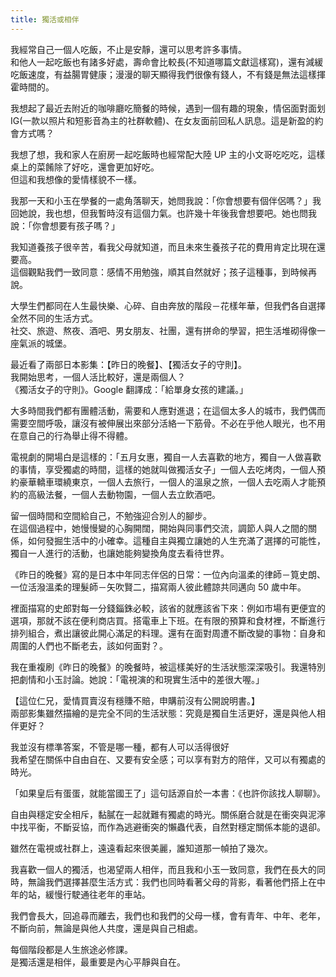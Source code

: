 ```yaml
---
title: 獨活或相伴
---
```


我經常自己一個人吃飯，不止是安靜，還可以思考許多事情。  
和他人一起吃飯也有諸多好處，壽命會比較長(不知道哪篇文獻這樣寫)，還有減緩吃飯速度，有益腸胃健康；漫漫的聊天顯得我們很像有錢人，不有錢是無法這樣揮霍時間的。

我想起了最近去附近的咖啡廳吃簡餐的時候，遇到一個有趣的現象，情侶面對面划 IG(一款以照片和短影音為主的社群軟體)、在女友面前回私人訊息。這是新盈的約會方式嗎？

我想了想，我和家人在廚房一起吃飯時也經常配大陸 UP 主的小文哥吃吃吃，這樣桌上的菜餚除了好吃，還會更加好吃。  
但這和我想像的愛情樣貌不一樣。

我那一天和小玉在學餐的一處角落聊天，她問我說：「你會想要有個伴侶嗎？」我回她說，我也想，但我暫時沒有這個力氣。也許幾十年後我會想要吧。她也問我說：「你會想要有孩子嗎？」

我知道養孩子很辛苦，看我父母就知道，而且未來生養孩子花的費用肯定比現在還要高。  
這個觀點我們一致同意：感情不用勉強，順其自然就好；孩子這種事，到時候再說。

大學生們都同在人生最快樂、心碎、自由奔放的階段－花樣年華，但我們各自選擇全然不同的生活方式。  
社交、旅遊、熬夜、酒吧、男女朋友、社團，還有拼命的學習，把生活堆砌得像一座氣派的城堡。

最近看了兩部日本影集：【昨日的晚餐】、【獨活女子的守則】。  
我開始思考，一個人活比較好，還是兩個人？  
《獨活女子的守則》。Google 翻譯成：「給單身女孩的建議。」

大多時間我們都有團體活動，需要和人應對進退；在這個太多人的城市，我們偶而需要空間呼吸，讓沒有被伸展出來部分活絡一下筋骨。不必在乎他人眼光，也不用在意自己的行為舉止得不得體。

電視劇的開場白是這樣的：「五月女惠，獨自一人去喜歡的地方，獨自一人做喜歡的事情，享受獨處的時間，這樣的她就叫做獨活女子」一個人去吃烤肉，一個人預約豪華轎車環繞東京，一個人去旅行，一個人的溫泉之旅，一個人去吃兩人才能預約的高級法餐，一個人去動物園，一個人去立飲酒吧。

留一個時間和空間給自己，不勉強迎合別人的腳步。  
在這個過程中，她慢慢變的心胸開闊，開始與同事們交流，調節人與人之間的關係，如何發掘生活中的小確幸。這種自主與獨立讓她的人生充滿了選擇的可能性，獨自一人進行的活動，也讓她能夠變換角度去看待世界。

《昨日的晚餐》寫的是日本中年同志伴侶的日常：一位內向溫柔的律師－筧史朗、一位活潑溫柔的理髮師－矢吹賢二，描寫兩人彼此體諒共同邁向 50 歲中年。

裡面描寫的史郎對每一分錢錙銖必較，該省的就應該省下來：例如市場有更便宜的選項，那就不該在便利商店買。搭電車上下班。在有限的預算和食材裡，不斷進行排列組合，煮出讓彼此開心滿足的料理。還有在面對周遭不斷改變的事物：自身和周圍的人們也不斷老去，該如何面對？。

我在重複刷《昨日的晚餐》的晚餐時，被這樣美好的生活狀態深深吸引。我還特別把劇情和小玉討論。她說：「電視演的和現實生活中的差很大喔。」

【這位仁兄，愛情買賣沒有穩賺不賠，申購前沒有公開說明書。】  
兩部影集雖然描繪的是完全不同的生活狀態：究竟是獨自生活更好，還是與他人相伴更好？

我並沒有標準答案，不管是哪一種，都有人可以活得很好  
我希望在關係中自由自在、又要有安全感；可以享有對方的陪伴，又可以有獨處的時光。

「如果皇后有蛋蛋，就能當國王了」這句話源自於一本書：《也許你該找人聊聊》。

自由與穩定安全相斥，黏膩在一起就難有獨處的時光。關係磨合就是在衝突與泥濘中找平衡，不斷妥協，而作為逃避衝突的懶蟲代表，自然對穩定關係本能的退卻。

雖然在電視或社群上，遠遠看起來很美麗，誰知道那一幀拍了幾次。

我喜歡一個人的獨活，也渴望兩人相伴，而且我和小玉一致同意，我們在長大的同時，無論我們選擇甚麼生活方式：我們也同時看著父母的背影，看著他們搭上在中年的站，緩慢行駛通往老年的車站。

我們會長大，回追尋而離去，我們也和我們的父母一樣，會有青年、中年、老年，不斷向前，無論是與他人共度，還是與自己相處。

每個階段都是人生旅途必修課。  
是獨活還是相伴，最重要是內心平靜與自在。
